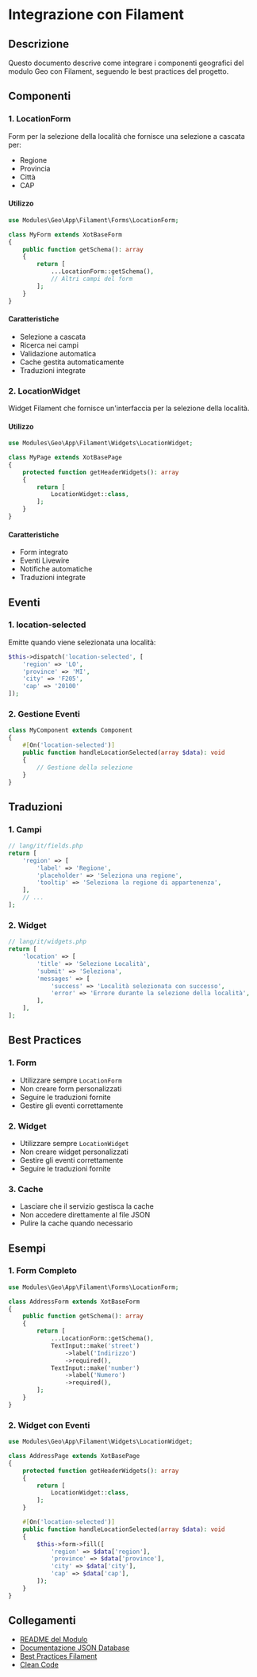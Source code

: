 # Integrazione con Filament

## Descrizione
Questo documento descrive come integrare i componenti geografici del modulo Geo con Filament, seguendo le best practices del progetto.

## Componenti

### 1. LocationForm
Form per la selezione della località che fornisce una selezione a cascata per:
- Regione
- Provincia
- Città
- CAP

#### Utilizzo
```php
use Modules\Geo\App\Filament\Forms\LocationForm;

class MyForm extends XotBaseForm
{
    public function getSchema(): array
    {
        return [
            ...LocationForm::getSchema(),
            // Altri campi del form
        ];
    }
}
```

#### Caratteristiche
- Selezione a cascata
- Ricerca nei campi
- Validazione automatica
- Cache gestita automaticamente
- Traduzioni integrate

### 2. LocationWidget
Widget Filament che fornisce un'interfaccia per la selezione della località.

#### Utilizzo
```php
use Modules\Geo\App\Filament\Widgets\LocationWidget;

class MyPage extends XotBasePage
{
    protected function getHeaderWidgets(): array
    {
        return [
            LocationWidget::class,
        ];
    }
}
```

#### Caratteristiche
- Form integrato
- Eventi Livewire
- Notifiche automatiche
- Traduzioni integrate

## Eventi

### 1. location-selected
Emitte quando viene selezionata una località:
```php
$this->dispatch('location-selected', [
    'region' => 'LO',
    'province' => 'MI',
    'city' => 'F205',
    'cap' => '20100'
]);
```

### 2. Gestione Eventi
```php
class MyComponent extends Component
{
    #[On('location-selected')]
    public function handleLocationSelected(array $data): void
    {
        // Gestione della selezione
    }
}
```

## Traduzioni

### 1. Campi
```php
// lang/it/fields.php
return [
    'region' => [
        'label' => 'Regione',
        'placeholder' => 'Seleziona una regione',
        'tooltip' => 'Seleziona la regione di appartenenza',
    ],
    // ...
];
```

### 2. Widget
```php
// lang/it/widgets.php
return [
    'location' => [
        'title' => 'Selezione Località',
        'submit' => 'Seleziona',
        'messages' => [
            'success' => 'Località selezionata con successo',
            'error' => 'Errore durante la selezione della località',
        ],
    ],
];
```

## Best Practices

### 1. Form
- Utilizzare sempre `LocationForm`
- Non creare form personalizzati
- Seguire le traduzioni fornite
- Gestire gli eventi correttamente

### 2. Widget
- Utilizzare sempre `LocationWidget`
- Non creare widget personalizzati
- Gestire gli eventi correttamente
- Seguire le traduzioni fornite

### 3. Cache
- Lasciare che il servizio gestisca la cache
- Non accedere direttamente al file JSON
- Pulire la cache quando necessario

## Esempi

### 1. Form Completo
```php
use Modules\Geo\App\Filament\Forms\LocationForm;

class AddressForm extends XotBaseForm
{
    public function getSchema(): array
    {
        return [
            ...LocationForm::getSchema(),
            TextInput::make('street')
                ->label('Indirizzo')
                ->required(),
            TextInput::make('number')
                ->label('Numero')
                ->required(),
        ];
    }
}
```

### 2. Widget con Eventi
```php
use Modules\Geo\App\Filament\Widgets\LocationWidget;

class AddressPage extends XotBasePage
{
    protected function getHeaderWidgets(): array
    {
        return [
            LocationWidget::class,
        ];
    }

    #[On('location-selected')]
    public function handleLocationSelected(array $data): void
    {
        $this->form->fill([
            'region' => $data['region'],
            'province' => $data['province'],
            'city' => $data['city'],
            'cap' => $data['cap'],
        ]);
    }
}
```

## Collegamenti
- [README del Modulo](../README.md)
- [Documentazione JSON Database](json-database.md)
- [Best Practices Filament](../../../docs/filament-best-practices.md)
- [Clean Code](../../../docs/clean-code.md) 